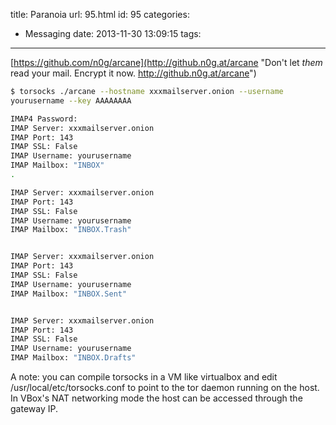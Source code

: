 title: Paranoia
url: 95.html
id: 95
categories:
  - Messaging
date: 2013-11-30 13:09:15
tags:
---
[https://github.com/n0g/arcane](http://github.n0g.at/arcane "Don't let *them* read your mail. Encrypt it now.  http://github.n0g.at/arcane")

```bash
$ torsocks ./arcane --hostname xxxmailserver.onion --username
yourusername --key AAAAAAAA

IMAP4 Password:
IMAP Server: xxxmailserver.onion
IMAP Port: 143
IMAP SSL: False
IMAP Username: yourusername
IMAP Mailbox: "INBOX"
.

IMAP Server: xxxmailserver.onion
IMAP Port: 143
IMAP SSL: False
IMAP Username: yourusername
IMAP Mailbox: "INBOX.Trash"


IMAP Server: xxxmailserver.onion
IMAP Port: 143
IMAP SSL: False
IMAP Username: yourusername
IMAP Mailbox: "INBOX.Sent"


IMAP Server: xxxmailserver.onion
IMAP Port: 143
IMAP SSL: False
IMAP Username: yourusername
IMAP Mailbox: "INBOX.Drafts"
```

A note: you can compile torsocks in a VM like virtualbox and edit /usr/local/etc/torsocks.conf to point to the tor daemon running on the host. In VBox's NAT networking mode the host can be accessed through the gateway IP.